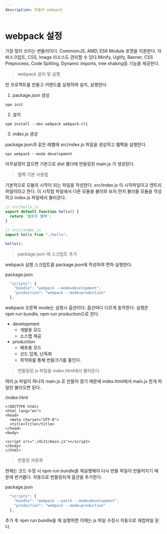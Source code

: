 ```yaml
---
description: 번들러 webpack
---
```


# webpack 설정

가장 많이 쓰이는 번들러이다. CommomJS, AMD, ES6 Module 포맷을 지원한다. 자바스크립트, CSS, Image 리소스도 관리할 수 있다.Minify, Uglify, Banner, CSS Preprocess, Code Spliting, Dynamic imports, tree shaking등 기능을 제공한다.

> webpack 설치 및 실행

빈 프로젝트를 만들고 커맨드를 실행하여 설치, 실행한다.

1. package.json 생성

```bash
npm init
```

2. 설치

```text
npm install --dev webpack webpack-cli
```

3. index.js 생성 

package.json과 같은 레벨에 src/index.js 파일을 생성하고 웹팩을 실행한다.

```text
npx webpack --mode development
```

아무설정이 없으면 기본으로 dist 폴더에 번들링된 main.js 가 생성된다.

> 웹팩 기본 사용법

기본적으로 모듈의 시작이 되는 파일을 작성한다. src/index.js 이 시작파일이고 엔트리 파일이라고 한다. 이 시작점 파일에서 다른 모듈을 불러와 보자.먼저 불러올 모듈을 작성하고 index.js 파일에서 불러온다.

```javascript
// src/hello.js
export default function hello() {
  return '헬로우 웹팩';
}
```

```javascript
// src//index.js
import hello from "./hello";

hello();

```

> package.json 에 스크립트 추가

webpack 실행 스크립트를 package.json에 작성하여 편하 실행한다.

package.json 

```javascript
  "scripts": {
    "bundle": "webpack --mode=development",
    "production": "webpack --mode=production"
  },
```

webpack 오른쪽 mode는 실행시 옵션이다. 옵션마다 다르게 동작한다. 실행은  
npm run bundle, npm run production으로 한다.

* development
  * 개발용 모드
  * 소스맵 제공
* production 
  * 배포용 모드
  * 코드 압축, 난독화
  * 최적화를 통해 번들크기를 줄인다.

> 번들링된 js 파일을 index.html에서 불러온다.

 여러 js 파일이 하나의 main.js 로 만들어 졌기 때문에 index.html에서 main.js 한개 파일만 불러오면 된다.

/index.html

```markup
<!DOCTYPE html>
<html lang="en">
<head>
  <meta charset="UTF-8">
  <title>Title</title>
</head>
<body>

<script src="./dist/main.js"></script>
</body>
</html>

```

> 번들링 자동화

현재는 코드 수정 시 npm run bundle을 재실행해야 다시 번들 파일이 만들어지기 때문에 번거롭다. 자동으로 번들링되게 옵션을 추가한다.

package.json

```javascript
  "scripts": {
    "bundle": "webpack --watch --mode=development",
    "production": "webpack --mode=production"
  },
```

추가 후 npm run bundle을 재 실행하면 이제는 js 파일 수정시 자동으로 재컴파일 된다.

